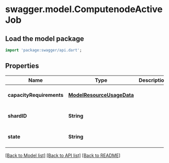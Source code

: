 # swagger.model.ComputenodeActiveJob

## Load the model package
```dart
import 'package:swagger/api.dart';
```

## Properties
Name | Type | Description | Notes
------------ | ------------- | ------------- | -------------
**capacityRequirements** | [**ModelResourceUsageData**](ModelResourceUsageData.md) |  | [optional] [default to null]
**shardID** | **String** |  | [optional] [default to null]
**state** | **String** |  | [optional] [default to null]

[[Back to Model list]](../README.md#documentation-for-models) [[Back to API list]](../README.md#documentation-for-api-endpoints) [[Back to README]](../README.md)

